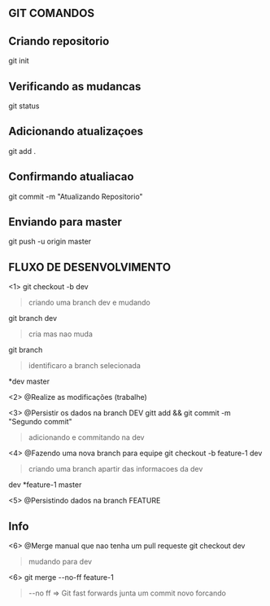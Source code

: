 
## GIT COMANDOS

## Criando repositorio
git init

## Verificando as mudancas
git status

## Adicionando atualizaçoes
git add .

## Confirmando atualiacao
git commit -m "Atualizando Repositorio"

## Enviando para master
git push -u  origin master




## FLUXO DE DESENVOLVIMENTO
<1>
git checkout -b dev  
>criando uma branch dev e mudando

git branch dev 
>cria mas nao muda

git branch 
>identificaro a branch selecionada

*dev
 master

<2>
@Realize as modificações (trabalhe)

<3>
@Persistir os dados na branch DEV
gitt add && git commit -m "Segundo commit" 
> adicionando e commitando na dev

<4>
@Fazendo uma nova branch para equipe
git checkout -b feature-1 dev 

> criando uma branch apartir das informacoes da dev

  dev
 *feature-1
  master 


<5>
@Persistindo dados na branch FEATURE
## Info

<6>
@Merge manual que nao tenha um pull requeste
git checkout dev 
> mudando para dev 

<6>
git merge --no-ff feature-1 
>--no ff => Git fast forwards junta um commit novo forcando



